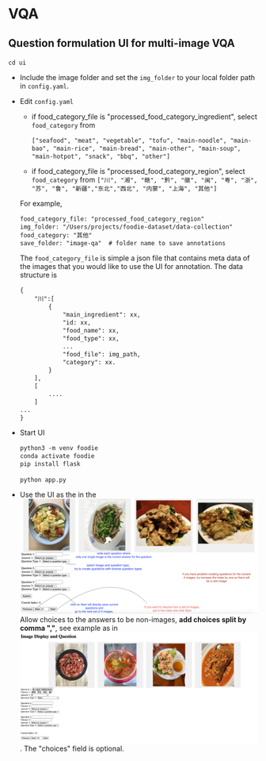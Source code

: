 # VQA 
## Question formulation UI for multi-image VQA
`cd ui` 

- Include the image folder and set the `img_folder` to your local folder path in `config.yaml`.
      

- Edit `config.yaml` 
    - if food_category_file is "processed_food_category_ingredient", select `food_category` from
        ```
        ["seafood", "meat", "vegetable", "tofu", "main-noodle", "main-bao", "main-rice", "main-bread", "main-other", "main-soup", "main-hotpot", "snack", "bbq", "other"]
        ```

    - if food_category_file is "processed_food_category_region", select `food_category` from 
        ```["川", "湘", "赣", "黔", "徽", "闽", "粤", "浙", "苏", "鲁", "新疆","东北","西北", "内蒙", "上海", "其他"]```

    For example,
    ```
    food_category_file: "processed_food_category_region" 
    img_folder: "/Users/projects/foodie-dataset/data-collection"
    food_category: "其他" 
    save_folder: "image-qa"  # folder name to save annotations
    ```

    The `food_category_file` is simple a json file that contains meta data of the images that you would like to use the UI for annotation.
    The data structure is
    ```
    {
        "川":[
            {
                "main_ingredient": xx,
                "id: xx,
                "food_name": xx,
                "food_type": xx,
                ...
                "food_file": img_path,
                "category": xx.
            }
        ],
        [
            ....
        ]
    ...
    }
    ```

- Start UI
    ```
    python3 -m venv foodie
    conda activate foodie
    pip install flask

    python app.py
    ```
- Use the UI as the in the ![annotaion-guide](annotation-guide.png)
Allow choices to the answers to be non-images, **add choices split by comma ","**, see example as in ![following](annotation-guide-choices.png). The "choices" field is optional.
